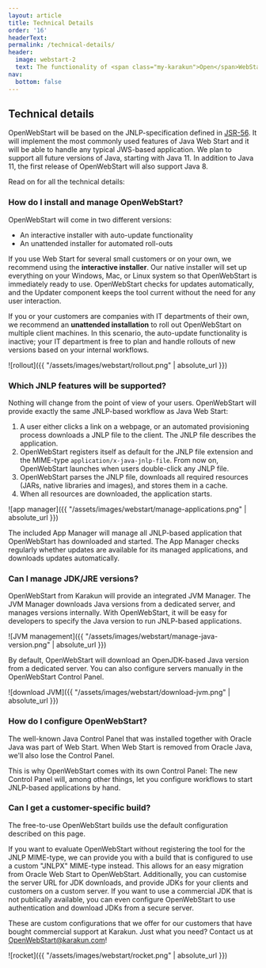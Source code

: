```yaml
---
layout: article
title: Technical Details
order: '16'
headerText:
permalink: /technical-details/
header:
  image: webstart-2
  text: The functionality of <span class="my-karakun">Open</span>WebStart
nav:
  bottom: false
---
```


## Technical details
<span class="text-highlight">Open<span>WebStart</span></span> will be based on the JNLP-specification 
defined in [JSR-56](https://www.jcp.org/en/jsr/detail?id=56). It will implement the most commonly used features of Java Web Start and
it will be able to handle any typical JWS-based application. We plan to support all future versions of Java, starting with Java 11. 
In addition to Java 11, the first release of <span class="text-highlight">Open<span>WebStart</span></span> will also support Java 8.

Read on for all the technical details:

### How do I install and manage OpenWebStart?
<span class="text-highlight">Open<span>WebStart</span></span> will come in two different versions:

- An interactive installer with auto-update functionality
- An unattended installer for automated roll-outs

If you use Web Start for several small customers or on your own, we recommend using the __interactive installer__.
Our native installer will set up everything on your Windows, Mac, or Linux system so that <span class="text-highlight">Open<span>WebStart</span></span> is immediately ready to use.
<span class="text-highlight">Open<span>WebStart</span></span> checks for updates automatically, and the Updater component keeps the tool current without the need for any user interaction.

If you or your customers are companies with IT departments of their own, we recommend an __unattended installation__ to roll out <span class="text-highlight">Open<span>WebStart</span></span> on multiple client machines.
In this scenario, the auto-update functionality is inactive; your IT department is free to plan and handle rollouts of new versions based on your internal workflows.

![rollout]({{ "/assets/images/webstart/rollout.png" | absolute_url }})


### Which JNLP features will be supported?
Nothing will change from the point of view of your users. <span class="text-highlight">Open<span>WebStart</span></span> will provide exactly the same JNLP-based workflow as Java Web Start:

1. A user either clicks a link on a webpage, or an automated provisioning process downloads a JNLP file to the client. The JNLP file describes the application.
1. <span class="text-highlight">Open<span>WebStart</span></span> registers itself as default for the JNLP file extension and the MIME-type `application/x-java-jnlp-file`. From now on, <span class="text-highlight">Open<span>WebStart</span></span> launches when users double-click any JNLP file.
1. <span class="text-highlight">Open<span>WebStart</span></span> parses the JNLP file, downloads all required resources (JARs, native libraries and images), and stores them in a cache.
1. When all resources are downloaded, the application starts.

![app manager]({{ "/assets/images/webstart/manage-applications.png" | absolute_url }})

The included App Manager will manage all JNLP-based application that <span class="text-highlight">Open<span>WebStart</span></span> has downloaded and started. The App Manager checks regularly whether updates are available for its managed applications, and downloads updates automatically.

### Can I manage JDK/JRE versions?
<span class="text-highlight">Open<span>WebStart</span></span> from Karakun will provide an integrated JVM Manager.
The JVM Manager downloads Java versions from a dedicated server, and manages versions internally. With <span class="text-highlight">Open<span>WebStart</span></span>, it will be easy for developers to specify the Java version to run JNLP-based applications.

![JVM management]({{ "/assets/images/webstart/manage-java-version.png" | absolute_url }})

By default, <span class="text-highlight">Open<span>WebStart</span></span> will download an OpenJDK-based Java version from a dedicated server. You can also configure servers manually in the <span class="text-highlight">Open<span>WebStart</span></span> Control Panel.

![download JVM]({{ "/assets/images/webstart/download-jvm.png" | absolute_url }})

### How do I configure OpenWebStart?
The well-known Java Control Panel that was installed together with Oracle Java was part of Web Start.
When Web Start is removed from Oracle Java, we'll also lose the Control Panel.

This is why <span class="text-highlight">Open<span>WebStart</span></span> comes with its own Control Panel: 
The new Control Panel will, among other things, let you configure workflows to start JNLP-based applications by hand.

### Can I get a customer-specific build?
The free-to-use <span class="text-highlight">Open<span>WebStart</span></span> builds use the default configuration described on this page.

If you want to evaluate <span class="text-highlight">Open<span>WebStart</span></span> without registering the tool for the JNLP MIME-type, 
we can provide you with a build that is configured to use a custom "JNLPX" MIME-type instead.
This allows for an easy migration from Oracle Web Start to <span class="text-highlight">Open<span>WebStart</span></span>.
Additionally, you can customise the server URL for JDK downloads, and provide JDKs for your clients and customers on a custom server.
If you want to use a commercial JDK that is not publically available, you can even configure <span class="text-highlight">Open<span>WebStart</span></span> to use authentication and download JDKs from a secure server.

These are custom configurations that we offer for our customers that have bought commercial support at Karakun. 
Just what you need? Contact us at [OpenWebStart@karakun.com](mailto:openwebstart@karakun.com)!

![rocket]({{ "/assets/images/webstart/rocket.png" | absolute_url }})